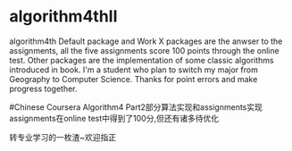 # algorithm4thII
algorithm4th
Default package and Work X packages are the anwser to the assignments, all the five assignments score 100 points through the online test.
Other packages are the implementation of some classic algorithms introduced in book.
I'm a student who plan to switch my major from Geography to Computer Science. 
Thanks for point errors and make progress together.


#Chinese
Coursera Algorithm4 Part2部分算法实现和assignments实现
assignments在online test中得到了100分,但还有诸多待优化

转专业学习的一枚渣~欢迎指正

